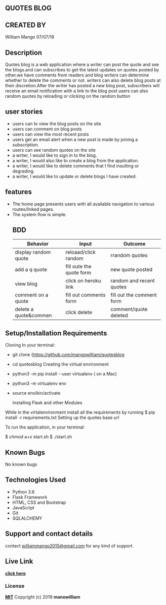 ## QUOTES BLOG

## CREATED BY

 William Mango  07/07/19

## Description

Quotes blog is a web application where  a writer can post the quote and see the blogs.and can subscribes to get the latest updates on quotes posted by other.we have comments from readers and blog writers can determine whether to delete the comments or not. writers can also delete blog posts at their discretion.After the writer has posted a new blog post, subscribers will receive an email notification with a link to the blog post
users can also random quotes by reloading or clicking on the random button

## user stories

-   users can to view the blog posts on the site
-   users can comment on blog posts
-   users can view the most recent posts
-   users get an email alert when a new post is made by joining a subscription.
-   users can see random quotes on the site
-   a writer, I would like to sign in to the blog.
-   a writer, I would also like to create a blog from the application.
-   a writer, I would like to delete comments that I find insulting or degrading.
-   a writer, I would like to update or delete blogs I have created.

## features

-   The home page presents users with all available navigation to various routes/linked pages.
-   The system flow is simple.
    ## BDD
    | Behavior            | Input                   | Outcome                            |
    |---------------------|-------------------------| -----------------------------------|
    | display random quote| reloaad/click random    | rrandom quotes                     |
    | add  a q  quote     | fill oute the quote form| new quote posted                   |  
    | view blog           | click on heroku link    | random and recent quotes           |
    |comment on a quote   |fill out comments  form  |fill out the comment form           |
    |delete a quote&commen|click delete             |comment/quote deleted               |

## Setup/Installation Requirements

Cloning
In your terminal:

-   git clone (<https://github.com/mangowilliam/quotesblog>
-   cd quotesblog
    Creating the virtual environment

-   python3 -m pip install --user virtualenv ( on a Mac)
-   python3 -m virtualenv env
-   source env/bin/activate

    Installing Flask and other Modules

While in the virtalenvironment install all the requirements by running $ pip install -r requirements.txt
Setting up the quotes base url

To run the application, in your terminal:

  $ chmod a+x start.sh
  $ ./start.sh

## Known Bugs

No known bugs

## Technologies Used

-   Python 3.6
-   Flask Framework
-   HTML, CSS and Bootstrap
-   JavaScript
-   Git
-   SQLALCHEMY

## Support and contact details

contact williammango2015@gmail.com for any kind of support.

## Live Link

**[click here](https://github.com/mangowilliam/quotesblog)**

### License

**[MIT](Licence)**
Copyright (c) 2019 **manowilliam**
